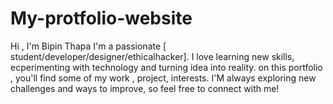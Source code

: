 # My-protfolio-website
Hi , I'm Bipin Thapa
I'm a passionate [ student/developer/designer/ethicalhacker].
I love learning new skills, ecperimenting with technology and turning idea into reality.
on this portfolio , you'll find some of my work , project, interests. I'M always exploring new challenges and ways to improve, so feel free to connect with me!
